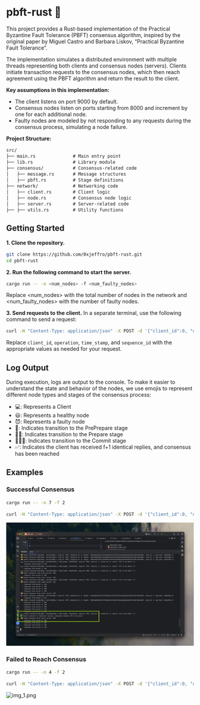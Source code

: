 # pbft-rust 🦀
This project provides a Rust-based implementation of the 
Practical Byzantine Fault Tolerance (PBFT) consensus algorithm, 
inspired by the original paper by Miguel Castro and Barbara Liskov, 
“Practical Byzantine Fault Tolerance”.

The implementation simulates a distributed environment with multiple threads 
representing both clients and consensus nodes (servers). 
Clients initiate transaction requests to the consensus nodes, which then reach agreement using the PBFT algorithm and return the result to the client.


**Key assumptions in this implementation:**
- The client listens on port 9000 by default.
- Consensus nodes listen on ports starting from 8000 and increment by one for each additional node.
- Faulty nodes are modeled by not responding to any requests during the consensus process, simulating a node failure.

**Project Structure:**
```
src/
├── main.rs              # Main entry point
├── lib.rs               # Library module
├── consensus/           # Consensus-related code
│   ├── message.rs       # Message structures
│   ├── pbft.rs          # Stage definitions
├── network/             # Networking code
│   ├── client.rs        # Client logic
│   ├── node.rs          # Consensus node logic
│   ├── server.rs        # Server-related code
├── ├── utils.rs         # Utility functions
```
## Getting Started
**1. Clone the repository.**
```bash
git clone https://github.com/0xjeffro/pbft-rust.git
cd pbft-rust
```


**2. Run the following command to start the server.**
```bash
cargo run -- -n <num_nodes> -f <num_faulty_nodes>
```
Replace <num_nodes> with the total number of nodes in the network and <num_faulty_nodes> with the number of faulty nodes.


**3. Send requests to the client.**
In a separate terminal, use the following command to send a request:
```bash
curl -H "Content-Type: application/json" -X POST -d '{"client_id":0, "operation":"BTC to da moon!", "time_stamp":1726496460,"sequence_id":8}' http://localhost:9000/req
```
Replace `client_id`, `operation`, `time_stamp`, and `sequence_id` with the appropriate values as needed for your request.

## Log Output
During execution, logs are output to the console. To make it easier to understand the state and behavior of the nodes, 
we use emojis to represent different node types and stages of the consensus process:
- 💻: Represents a Client
- 😃: Represents a healthy node
- 😈: Represents a faulty node
- 🌟: Indicates transition to the PrePrepare stage
- 🌟🌟: Indicates transition to the Prepare stage
- 🌟🌟🌟: Indicates transition to the Commit stage
- ✅: Indicates the client has received f+1 identical replies, and consensus has been reached

## Examples

### Successful Consensus
```bash
cargo run -- -n 7 -f 2
```
```bash
curl -H "Content-Type: application/json" -X POST -d '{"client_id":0, "operation":"BTC to da moon!", "time_stamp":1726496460,"sequence_id":8}' http://localhost:9000/req
```
![img.png](img.png)



### Failed to Reach Consensus
```bash
cargo run -- -n 4 -f 2
```
```bash
curl -H "Content-Type: application/json" -X POST -d '{"client_id":0, "operation":"BTC to da moon!", "time_stamp":1726496460,"sequence_id":8}' http://localhost:9000/req
```
![img_1.png](img_1.png)















